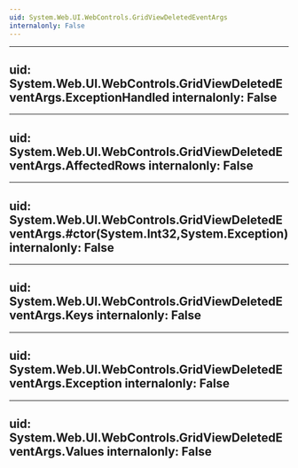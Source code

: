 ```yaml
---
uid: System.Web.UI.WebControls.GridViewDeletedEventArgs
internalonly: False
---
```


---
uid: System.Web.UI.WebControls.GridViewDeletedEventArgs.ExceptionHandled
internalonly: False
---

---
uid: System.Web.UI.WebControls.GridViewDeletedEventArgs.AffectedRows
internalonly: False
---

---
uid: System.Web.UI.WebControls.GridViewDeletedEventArgs.#ctor(System.Int32,System.Exception)
internalonly: False
---

---
uid: System.Web.UI.WebControls.GridViewDeletedEventArgs.Keys
internalonly: False
---

---
uid: System.Web.UI.WebControls.GridViewDeletedEventArgs.Exception
internalonly: False
---

---
uid: System.Web.UI.WebControls.GridViewDeletedEventArgs.Values
internalonly: False
---
